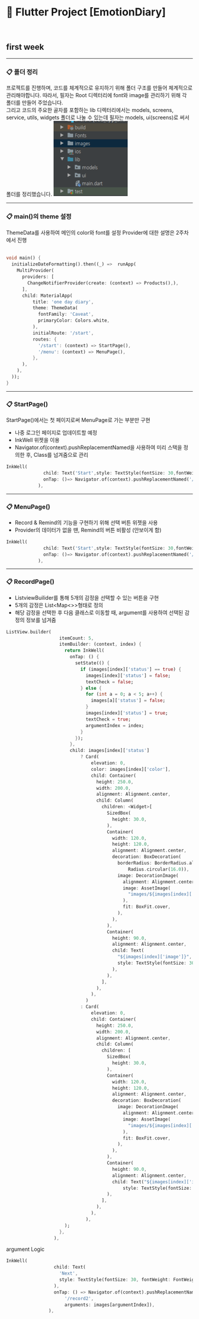 # :blue_book: Flutter Project [EmotionDiary] 


<br>

## first week

<hr>

### :clipboard: 폴더 정리 

프로젝트를 진행하며, 코드를 체계적으로 유지하기 위해 폴더 구조를 만들어 체계적으로 관리해야합니다.
따라서, 필자는 Root 디렉터리에 font와 image를 관리하기 위해 각 폴더를 만들어 주었습니다.  
그리고 코드의 주요한 골자를 포함하는 lib 디렉터리에서는 models, screens, service, utils, widgets 폴더로 나눌 수 있는데 필자는 models, ui(screens)로 써서 폴더를 정리했습니다. 
<img width = "200" src = "https://github.com/toast-ceo/flutter_emotion_diary/blob/progress/1.%20firstweek/first%20week%20Folder.png?raw=true">

<hr>

### :clipboard: main()의 theme 설정 

ThemeData를 사용하여 메인의 color와 font를 설정
Provider에 대한 설명은 2주차에서 진행 

```dart

void main() {
  initializeDateFormatting().then((_) =>  runApp(
    MultiProvider(
      providers: [
        ChangeNotifierProvider(create: (context) => Products(),),
      ],
      child: MaterialApp(
          title: 'one day diary',
          theme: ThemeData(
            fontFamily: 'Caveat',
            primaryColor: Colors.white,
          ),
          initialRoute: '/start',
          routes: {
            '/start': (context) => StartPage(),
            '/menu': (context) => MenuPage(),
          },
      ),
    ),
  ));
}

```

<hr>

### :clipboard: StartPage() 

StartPage()에서는 첫 페이지로써 MenuPage로 가는 부분만 구현

- 나중 로그인 페이지로 업데이트할 예정
- InkWell 위젯을 이용 
- Navigator.of(context).pushReplacementNamed을 사용하여 미리 스택을 정의한 후, Class를 넘겨줌으로 관리

```dart
InkWell(
              child: Text('Start',style: TextStyle(fontSize: 30,fontWeight: FontWeight.w300),),
              onTap: ()=> Navigator.of(context).pushReplacementNamed('/menu'),
            ),
```

<hr>

### :clipboard: MenuPage()

- Record & Remind의 기능을 구현하기 위해 선택 버튼 위젯을 사용
- Provider의 데이터가 없을 땐, Remind의 버튼 비활성 (안보이게 함)



```dart
InkWell(
              child: Text('Start',style: TextStyle(fontSize: 30,fontWeight: FontWeight.w300),),
              onTap: ()=> Navigator.of(context).pushReplacementNamed('/menu'),
            ),
```



<hr>


### :clipboard: RecordPage()

- ListviewBuilider를 통해 5개의 감정을 선택할 수 있는 버튼을 구현
- 5개의 감정은 List<Map<>>형태로 정의
- 해당 감정을 선택한 후 다음 클래스로 이동할 때, argument를 사용하여 선택된 감정의 정보를 넘겨줌
```dart
ListView.builder(
                    itemCount: 5,
                    itemBuilder: (context, index) {
                      return InkWell(
                        onTap: () {
                          setState(() {
                            if (images[index]['status'] == true) {
                              images[index]['status'] = false;
                              textCheck = false;
                            } else {
                              for (int a = 0; a < 5; a++) {
                                images[a]['status'] = false;
                              }
                              images[index]['status'] = true;
                              textCheck = true;
                              argumentIndex = index;
                            }
                          });
                        },
                        child: images[index]['status']
                            ? Card(
                                elevation: 0,
                                color: images[index]['color'],
                                child: Container(
                                  height: 250.0,
                                  width: 200.0,
                                  alignment: Alignment.center,
                                  child: Column(
                                    children: <Widget>[
                                      SizedBox(
                                        height: 30.0,
                                      ),
                                      Container(
                                        width: 120.0,
                                        height: 120.0,
                                        alignment: Alignment.center,
                                        decoration: BoxDecoration(
                                          borderRadius: BorderRadius.all(
                                              Radius.circular(16.0)),
                                          image: DecorationImage(
                                            alignment: Alignment.center,
                                            image: AssetImage(
                                              "images/${images[index]['image']}Girl.png",
                                            ),
                                            fit: BoxFit.cover,
                                          ),
                                        ),
                                      ),
                                      Container(
                                        height: 90.0,
                                        alignment: Alignment.center,
                                        child: Text(
                                          "${images[index]['image']}",
                                          style: TextStyle(fontSize: 30),
                                        ),
                                      ),
                                    ],
                                  ),
                                ),
                              )
                            : Card(
                                elevation: 0,
                                child: Container(
                                  height: 250.0,
                                  width: 200.0,
                                  alignment: Alignment.center,
                                  child: Column(
                                    children: [
                                      SizedBox(
                                        height: 30.0,
                                      ),
                                      Container(
                                        width: 120.0,
                                        height: 120.0,
                                        alignment: Alignment.center,
                                        decoration: BoxDecoration(
                                          image: DecorationImage(
                                            alignment: Alignment.center,
                                            image: AssetImage(
                                              "images/${images[index]['image']}Girl.png",
                                            ),
                                            fit: BoxFit.cover,
                                          ),
                                        ),
                                      ),
                                      Container(
                                        height: 90.0,
                                        alignment: Alignment.center,
                                        child: Text("${images[index]['image']}",
                                            style: TextStyle(fontSize: 25)),
                                      ),
                                    ],
                                  ),
                                ),
                              ),
                      );
                    },
                  ),

```
argument Logic

```dart
InkWell(
                  child: Text(
                    'Next',
                    style: TextStyle(fontSize: 30, fontWeight: FontWeight.w300),
                  ),
                  onTap: () => Navigator.of(context).pushReplacementNamed(
                      '/record2',
                      arguments: images[argumentIndex]),
                ),
```

